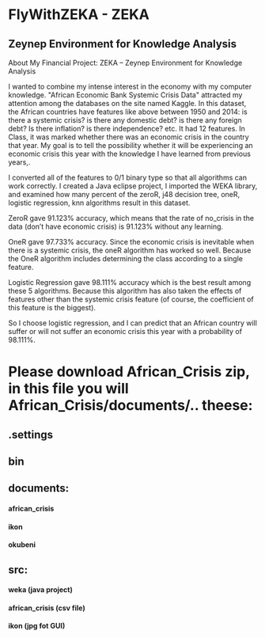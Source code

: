 # FlyWithZEKA - ZEKA
## Zeynep Environment for Knowledge Analysis

About My Financial Project:  ZEKA – Zeynep Environment for Knowledge Analysis

I wanted to combine my intense interest in the economy with my computer knowledge. "African Economic Bank Systemic Crisis Data" attracted my attention among the databases on the site named Kaggle. In this dataset, the African countries have features like above  between 1950 and 2014:
is there a systemic crisis?
is there any domestic debt?
is there any foreign debt?
Is there inflation?
is there independence?
etc. It had 12 features. In Class, it was marked whether there was an economic crisis in the country that year. My goal is to tell the possibility whether it will be experiencing an economic crisis this year with the knowledge I have learned from previous years,.

I converted all of the features to 0/1 binary type so that all algorithms can work correctly. I created a Java eclipse project, I imported the WEKA library, and examined how many percent of the zeroR, j48 decision tree, oneR, logistic regression, knn algorithms result in this dataset.

ZeroR gave 91.123% accuracy, which means that the rate of no_crisis in the data (don’t have economic crisis) is 91.123% without any learning. 

OneR gave 97.733% accuracy. Since the economic crisis is inevitable when there is a systemic crisis, the oneR algorithm has worked so well. Because the OneR algorithm includes determining the class according to a single feature.

Logistic Regression gave 98.111% accuracy which is the best result among these 5 algorithms. Because this algorithm has also taken the effects of features other than the systemic crisis feature (of course, the coefficient of this feature is the biggest). 

So I choose logistic regression, and I can predict that an African country will suffer or will not suffer an economic crisis this year with a probability of 98.111%.

# Please download African_Crisis zip, in this file you will African_Crisis/documents/.. theese: 

## .settings

## bin

## documents:
#### african_crisis
#### ikon
#### okubeni

## src:
#### weka (java project)
#### african_crisis (csv file)
#### ikon (jpg fot GUI)





